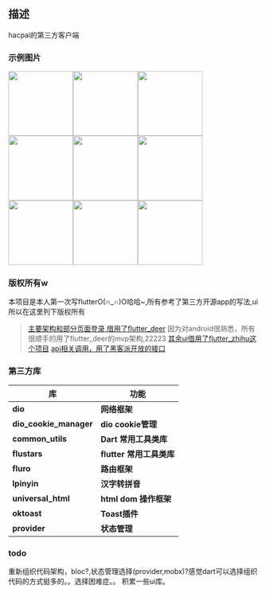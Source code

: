 ## 描述 
hacpai的第三方客户端

### 示例图片

<img src="https://github.com/zhangle1/ZLHacpai/blob/master/img/splash.png" width="130px"/><img src="https://github.com/zhangle1/ZLHacpai/blob/master/img/home_login.png" width="130px"/><img src="https://github.com/zhangle1/ZLHacpai/blob/master/img/home_follow.png" width="130px"/>
<img src="https://github.com/zhangle1/ZLHacpai/blob/master/img/home_hot.png" width="130px"/><img src="https://github.com/zhangle1/ZLHacpai/blob/master/img/home_recommend.png" width="130px"/><img src="https://github.com/zhangle1/ZLHacpai/blob/master/img/articles_detail.png" width="130px"/>
<img src="https://github.com/zhangle1/ZLHacpai/blob/master/img/channel.png" width="130px"/><img src="https://github.com/zhangle1/ZLHacpai/blob/master/img/dynamic.png" width="130px"/><img src="https://github.com/zhangle1/ZLHacpai/blob/master/img/my.png" width="130px"/>


### 版权所有w
本项目是本人第一次写flutterO(∩_∩)O哈哈~,所有参考了第三方开源app的写法,ui所以在这里列下版权所有

>[主要架构和部分页面登录,借用了flutter_deer](https://github.com/simplezhli/flutter_deer)
因为对android很熟悉，所有很顺手的用了flutter_deer的mvp架构,22223
>[其余ui借用了flutter_zhihu这个项目](https://github.com/xujiyou/zhihu-flutter)
>[api相关调用，用了黑客派开放的接口](https://hacpai.com/article/1488603534762)
### 第三方库
| 库                          | 功能             |
| -------------------------- | -------------- |
| **dio**                    | **网络框架**       |
| **dio_cookie_manager**     | **dio cookie管理**       |
| **common_utils**           | **Dart 常用工具类库**       |
| **flustars**               | **flutter 常用工具类库**       |
| **fluro**                  | **路由框架**       |
| **lpinyin**                | **汉字转拼音**       |
| **universal_html**         | **html dom 操作框架**       |
| **oktoast**                | **Toast插件**       |
| **provider**               | **状态管理**       |
### todo
重新组织代码架构，bloc?,状态管理选择(provider,mobx)?感觉dart可以选择组织代码的方式挺多的。。选择困难症。。
积累一些ui库。


